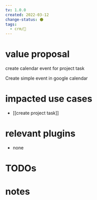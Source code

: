 ```yaml
---
tv: 1.0.0
created: 2022-03-12
change-status: ⚫
tags:
  - crm/🌿
---
```


# value proposal
create calendar event for project task

Create simple event in google calendar

# impacted use cases
- [[create project task]]

# relevant plugins
- none

# TODOs

# notes































